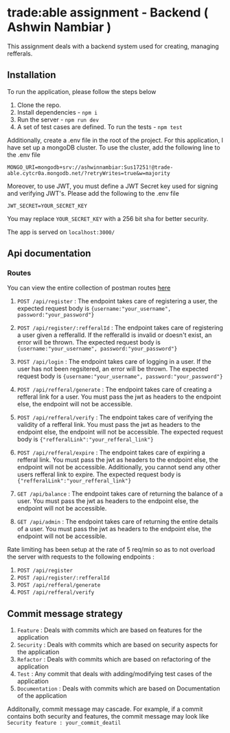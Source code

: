 # trade:able assignment - Backend ( Ashwin Nambiar )

This assignment deals with a backend system used for creating, managing refferals.

## Installation 

To run the application, please follow the steps below

1. Clone the repo.
2. Install dependencies - `npm i`
3. Run the server - `npm run dev`
4. A set of test cases are defined. To run the tests - `npm test`

Additionally, create a .env file in the root of the project. For this application, I have set up a mongoDB cluster. To use the cluster, add the following line to the .env file

`MONGO_URI=mongodb+srv://ashwinnambiar:Sus17251!@trade-able.cytcr0a.mongodb.net/?retryWrites=true&w=majority`

Moreover, to use JWT, you must define a JWT Secret key used for signing and verifying JWT's. Please add the following to the .env file 

`JWT_SECRET=YOUR_SECRET_KEY`

You may replace `YOUR_SECRET_KEY` with a 256 bit sha for better security.

The app is served on `localhost:3000/`

## Api documentation 

### Routes

You can view the entire collection of postman routes [here](https://app.getpostman.com/join-team?invite_code=1a59156cc62442d169351c5c3330c9b7&target_code=98437d2ea263b5133e4cfc222239c79d) 

1. `POST /api/register` : The endpoint takes care of registering a user, the expected request body is 
    `{username:"your_username", password:"your_password"}`

2. `POST /api/register/:refferalId` : The endpoint takes care of registering a user given a refferalId. If the refferalId is invalid or doesn't exist, an error will be thrown. The expected request body is `{username:"your_username", password:"your_password"}`

3. `POST /api/login` : The endpoint takes care of logging in a user. If the user has not been regsitered, an error will be thrown.  The expected request body is `{username:"your_username", password:"your_password"}`

4. `POST /api/refferal/generate` : The endpoint takes care of creating a refferal link for a user. You must pass the jwt as headers to the endpoint else, the endpoint will not be accessible.

5. `POST /api/refferal/verify` : The endpoint takes care of verifying the validity of a refferal link. You must pass the jwt as headers to the endpoint else, the endpoint will not be accessible. The expected request body is `{"refferalLink":"your_refferal_link"}`

6. `POST /api/refferal/expire` : The endpoint takes care of expiring a refferal link. You must pass the jwt as headers to the endpoint else, the endpoint will not be accessible. Additionally, you cannot send any other users refferal link to expire. The expected request body is `{"refferalLink":"your_refferal_link"}`

7. `GET /api/balance` : The endpoint takes care of returning the balance of a user. You must pass the jwt as headers to the endpoint else, the endpoint will not be accessible.

8. `GET /api/admin` : The endpoint takes care of returning the entire details of a user. You must pass the jwt as headers to the endpoint else, the endpoint will not be accessible.

Rate limiting has been setup at the rate of 5 req/min so as to not overload the server with requests to the following endpoints :

1. `POST /api/register`
2. `POST /api/register/:refferalId`
3. `POST /api/refferal/generate` 
4. `POST /api/refferal/verify`

## Commit message strategy

1. `Feature` : Deals with commits which are based on features for the application
2. `Security` : Deals with commits which are based on security aspects for the application
3. `Refactor` : Deals with commits which are based on refactoring of the application
4. `Test` : Any commit that deals with adding/modifying test cases of the application
5. `Documentation` : Deals with commits which are based on Documentation of the application

Additonally, commit message may cascade. For example, if a commit contains both security and features, the commit message may look like `Security feature : your_commit_deatil`
